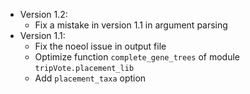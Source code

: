 * Version 1.2:
    * Fix a mistake in version 1.1 in argument parsing   
* Version 1.1:
    * Fix the noeol issue in output file
	* Optimize function `complete_gene_trees` of module `tripVote.placement_lib` 
	* Add `placement_taxa` option

